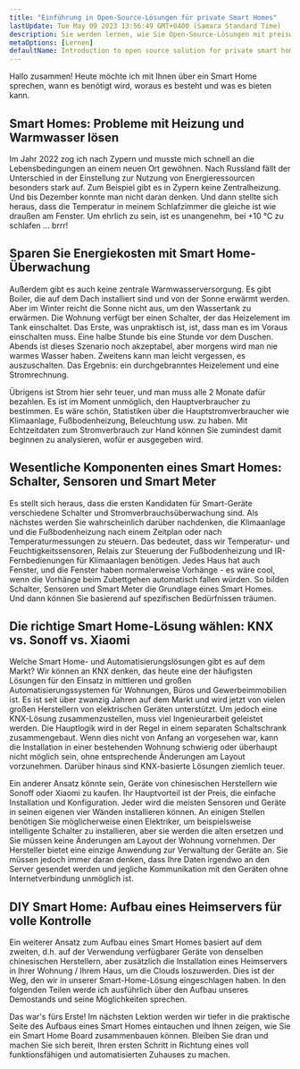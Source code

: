 ```yaml
---
title: "Einführung in Open-Source-Lösungen für private Smart Homes"
lastUpdate: Tue May 09 2023 13:56:49 GMT+0400 (Samara Standard Time)
description: Sie werden lernen, wie Sie Open-Source-Lösungen mit preiswerten Smart-Geräten integrieren können, um Ihr Smart Home privat auszurichten und nicht von Clouds abhängig zu machen.
metaOptions: [Lernen]
defaultName: Introduction to open source solution for private smart homes
---
```


<LessonImages src="smart-home-intro/open-source-private-smart-home-intro.png" imageClasses="mb full" />

<RoboAcademyText>
  Hallo zusammen! Heute möchte ich mit Ihnen über ein Smart Home sprechen, wann es benötigt wird, woraus es besteht und was es bieten kann.
</RoboAcademyText>

## Smart Homes: Probleme mit Heizung und Warmwasser lösen

Im Jahr 2022 zog ich nach Zypern und musste mich schnell an die Lebensbedingungen an einem neuen Ort gewöhnen. Nach Russland fällt der Unterschied in der Einstellung zur Nutzung von Energieressourcen besonders stark auf. Zum Beispiel gibt es in Zypern keine Zentralheizung. Und bis Dezember konnte man nicht daran denken. Und dann stellte sich heraus, dass die Temperatur in meinem Schlafzimmer die gleiche ist wie draußen am Fenster. Um ehrlich zu sein, ist es unangenehm, bei +10 °C zu schlafen ... brrr!

## Sparen Sie Energiekosten mit Smart Home-Überwachung

Außerdem gibt es auch keine zentrale Warmwasserversorgung. Es gibt Boiler, die auf dem Dach installiert sind und von der Sonne erwärmt werden. Aber im Winter reicht die Sonne nicht aus, um den Wassertank zu erwärmen. Die Wohnung verfügt ber einen Schalter, der das Heizelement im Tank einschaltet. Das Erste, was unpraktisch ist, ist, dass man es im Voraus einschalten muss. Eine halbe Stunde bis eine Stunde vor dem Duschen. Abends ist dieses Szenario noch akzeptabel, aber morgens wird man nie warmes Wasser haben. Zweitens kann man leicht vergessen, es auszuschalten. Das Ergebnis: ein durchgebranntes Heizelement und eine Stromrechnung.

Übrigens ist Strom hier sehr teuer, und man muss alle 2 Monate dafür bezahlen. Es ist im Moment unmöglich, den Hauptverbraucher zu bestimmen. Es wäre schön, Statistiken über die Hauptstromverbraucher wie Klimaanlage, Fußbodenheizung, Beleuchtung usw. zu haben. Mit Echtzeitdaten zum Stromverbrauch zur Hand können Sie zumindest damit beginnen zu analysieren, wofür er ausgegeben wird.

## Wesentliche Komponenten eines Smart Homes: Schalter, Sensoren und Smart Meter

Es stellt sich heraus, dass die ersten Kandidaten für Smart-Geräte verschiedene Schalter und Stromverbrauchsüberwachung sind. Als nächstes werden Sie wahrscheinlich darüber nachdenken, die Klimaanlage und die Fußbodenheizung nach einem Zeitplan oder nach Temperaturmessungen zu steuern. Das bedeutet, dass wir Temperatur- und Feuchtigkeitssensoren, Relais zur Steuerung der Fußbodenheizung und IR-Fernbedienungen für Klimaanlagen benötigen. Jedes Haus hat auch Fenster, und die Fenster haben normalerweise Vorhänge - es wäre cool, wenn die Vorhänge beim Zubettgehen automatisch fallen würden. So bilden Schalter, Sensoren und Smart Meter die Grundlage eines Smart Homes. Und dann können Sie basierend auf spezifischen Bedürfnissen träumen.

## Die richtige Smart Home-Lösung wählen: KNX vs. Sonoff vs. Xiaomi

Welche Smart Home- und Automatisierungslösungen gibt es auf dem Markt? Wir können an KNX denken, das heute eine der häufigsten Lösungen für den Einsatz in mittleren und großen Automatisierungssystemen für Wohnungen, Büros und Gewerbeimmobilien ist. Es ist seit über zwanzig Jahren auf dem Markt und wird jetzt von vielen großen Herstellern von elektrischen Geräten unterstützt. Um jedoch eine KNX-Lösung zusammenzustellen, muss viel Ingenieurarbeit geleistet werden. Die Hauptlogik wird in der Regel in einem separaten Schaltschrank zusammengebaut. Wenn dies nicht von Anfang an vorgesehen war, kann die Installation in einer bestehenden Wohnung schwierig oder überhaupt nicht möglich sein, ohne entsprechende Änderungen am Layout vorzunehmen. Darüber hinaus sind KNX-basierte Lösungen ziemlich teuer.

Ein anderer Ansatz könnte sein, Geräte von chinesischen Herstellern wie Sonoff oder Xiaomi zu kaufen. Ihr Hauptvorteil ist der Preis, die einfache Installation und Konfiguration. Jeder wird die meisten Sensoren und Geräte in seinen eigenen vier Wänden installieren können. An einigen Stellen benötigen Sie möglicherweise einen Elektriker, um beispielsweise intelligente Schalter zu installieren, aber sie werden die alten ersetzen und Sie müssen keine Änderungen am Layout der Wohnung vornehmen. Der Hersteller bietet eine einzige Anwendung zur Verwaltung der Geräte an. Sie müssen jedoch immer daran denken, dass Ihre Daten irgendwo an den Server gesendet werden und jegliche Kommunikation mit den Geräten ohne Internetverbindung unmöglich ist.


## DIY Smart Home: Aufbau eines Heimservers für volle Kontrolle

Ein weiterer Ansatz zum Aufbau eines Smart Homes basiert auf dem zweiten, d.h. auf der Verwendung verfügbarer Geräte von denselben chinesischen Herstellern, aber zusätzlich die Installation eines Heimservers in Ihrer Wohnung / Ihrem Haus, um die Clouds loszuwerden. Dies ist der Weg, den wir in unserer Smart-Home-Lösung eingeschlagen haben. In den folgenden Teilen werde ich ausführlich über den Aufbau unseres Demostands und seine Möglichkeiten sprechen.

<RoboAcademyText fWeight="500">
  Das war's fürs Erste! Im nächsten Lektion werden wir tiefer in die praktische Seite des Aufbaus eines Smart Homes eintauchen und Ihnen zeigen, wie Sie ein Smart Home Board zusammenbauen können. Bleiben Sie dran und machen Sie sich bereit, Ihren ersten Schritt in Richtung eines voll funktionsfähigen und automatisierten Zuhauses zu machen.
</RoboAcademyText>